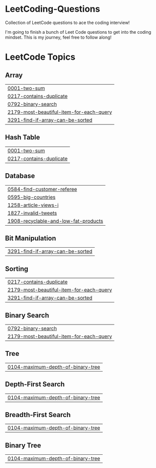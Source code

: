 # LeetCoding-Questions
Collection of LeetCode questions to ace the coding interview!

I'm going to finish a bunch of Leet Code questions to get into the coding mindset.
This is my journey, feel free to follow along!

<!---LeetCode Topics Start-->
# LeetCode Topics
## Array
|  |
| ------- |
| [0001-two-sum](https://github.com/Vikramprashar12/LeetCoding-Questions/tree/master/0001-two-sum) |
| [0217-contains-duplicate](https://github.com/Vikramprashar12/LeetCoding-Questions/tree/master/0217-contains-duplicate) |
| [0792-binary-search](https://github.com/Vikramprashar12/LeetCoding-Questions/tree/master/0792-binary-search) |
| [2179-most-beautiful-item-for-each-query](https://github.com/Vikramprashar12/LeetCoding-Questions/tree/master/2179-most-beautiful-item-for-each-query) |
| [3291-find-if-array-can-be-sorted](https://github.com/Vikramprashar12/LeetCoding-Questions/tree/master/3291-find-if-array-can-be-sorted) |
## Hash Table
|  |
| ------- |
| [0001-two-sum](https://github.com/Vikramprashar12/LeetCoding-Questions/tree/master/0001-two-sum) |
| [0217-contains-duplicate](https://github.com/Vikramprashar12/LeetCoding-Questions/tree/master/0217-contains-duplicate) |
## Database
|  |
| ------- |
| [0584-find-customer-referee](https://github.com/Vikramprashar12/LeetCoding-Questions/tree/master/0584-find-customer-referee) |
| [0595-big-countries](https://github.com/Vikramprashar12/LeetCoding-Questions/tree/master/0595-big-countries) |
| [1258-article-views-i](https://github.com/Vikramprashar12/LeetCoding-Questions/tree/master/1258-article-views-i) |
| [1827-invalid-tweets](https://github.com/Vikramprashar12/LeetCoding-Questions/tree/master/1827-invalid-tweets) |
| [1908-recyclable-and-low-fat-products](https://github.com/Vikramprashar12/LeetCoding-Questions/tree/master/1908-recyclable-and-low-fat-products) |
## Bit Manipulation
|  |
| ------- |
| [3291-find-if-array-can-be-sorted](https://github.com/Vikramprashar12/LeetCoding-Questions/tree/master/3291-find-if-array-can-be-sorted) |
## Sorting
|  |
| ------- |
| [0217-contains-duplicate](https://github.com/Vikramprashar12/LeetCoding-Questions/tree/master/0217-contains-duplicate) |
| [2179-most-beautiful-item-for-each-query](https://github.com/Vikramprashar12/LeetCoding-Questions/tree/master/2179-most-beautiful-item-for-each-query) |
| [3291-find-if-array-can-be-sorted](https://github.com/Vikramprashar12/LeetCoding-Questions/tree/master/3291-find-if-array-can-be-sorted) |
## Binary Search
|  |
| ------- |
| [0792-binary-search](https://github.com/Vikramprashar12/LeetCoding-Questions/tree/master/0792-binary-search) |
| [2179-most-beautiful-item-for-each-query](https://github.com/Vikramprashar12/LeetCoding-Questions/tree/master/2179-most-beautiful-item-for-each-query) |
## Tree
|  |
| ------- |
| [0104-maximum-depth-of-binary-tree](https://github.com/Vikramprashar12/LeetCoding-Questions/tree/master/0104-maximum-depth-of-binary-tree) |
## Depth-First Search
|  |
| ------- |
| [0104-maximum-depth-of-binary-tree](https://github.com/Vikramprashar12/LeetCoding-Questions/tree/master/0104-maximum-depth-of-binary-tree) |
## Breadth-First Search
|  |
| ------- |
| [0104-maximum-depth-of-binary-tree](https://github.com/Vikramprashar12/LeetCoding-Questions/tree/master/0104-maximum-depth-of-binary-tree) |
## Binary Tree
|  |
| ------- |
| [0104-maximum-depth-of-binary-tree](https://github.com/Vikramprashar12/LeetCoding-Questions/tree/master/0104-maximum-depth-of-binary-tree) |
<!---LeetCode Topics End-->